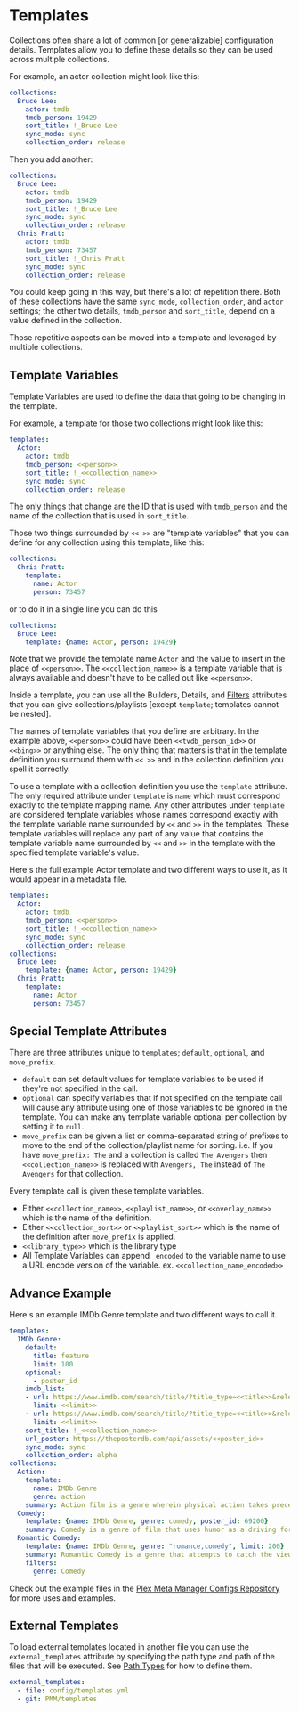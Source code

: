 # Templates

Collections often share a lot of common [or generalizable] configuration details. Templates allow you to define these details so they can be used across multiple collections.

For example, an actor collection might look like this:

```yaml
collections:
  Bruce Lee:
    actor: tmdb
    tmdb_person: 19429
    sort_title: !_Bruce Lee
    sync_mode: sync
    collection_order: release
```

Then you add another:

```yaml
collections:
  Bruce Lee:
    actor: tmdb
    tmdb_person: 19429
    sort_title: !_Bruce Lee
    sync_mode: sync
    collection_order: release
  Chris Pratt:
    actor: tmdb
    tmdb_person: 73457
    sort_title: !_Chris Pratt
    sync_mode: sync
    collection_order: release
```

You could keep going in this way, but there's a lot of repetition there. Both of these collections have the same `sync_mode`, `collection_order`, and `actor` settings; the other two details, `tmdb_person` and `sort_title`, depend on a value defined in the collection.

Those repetitive aspects can be moved into a template and leveraged by multiple collections.

## Template Variables

Template Variables are used to define the data that going to be changing in the template.

For example, a template for those two collections might look like this:

```yaml
templates:
  Actor:
    actor: tmdb
    tmdb_person: <<person>>
    sort_title: !_<<collection_name>>
    sync_mode: sync
    collection_order: release
```

The only things that change are the ID that is used with `tmdb_person` and the name of the collection that is used in `sort_title`.

Those two things surrounded by `<< >>` are "template variables" that you can define for any collection using this template, like this:

```yaml
collections:
  Chris Pratt:
    template:
      name: Actor
      person: 73457
```

or to do it in a single line you can do this 

```yaml
collections:
  Bruce Lee:
    template: {name: Actor, person: 19429}
```

Note that we provide the template name `Actor` and the value to insert in the place of `<<person>>`. The `<<collection_name>>` is a template variable that is always available and doesn't have to be called out like `<<person>>`.

Inside a template, you can use all the Builders, Details, and [Filters](filters) attributes that you can give collections/playlists [except `template`; templates cannot be nested].

The names of template variables that you define are arbitrary. In the example above, `<<person>>` could have been `<<tvdb_person_id>>` or `<<bing>>` or anything else. The only thing that matters is that in the template definition you surround them with `<< >>` and in the collection definition you spell it correctly.

To use a template with a collection definition you use the `template` attribute. The only required attribute under `template` is `name` which must correspond exactly to the template mapping name. Any other attributes under `template` are considered template variables whose names correspond exactly with the template variable name surrounded by `<<` and `>>` in the templates. These template variables will replace any part of any value that contains the template variable name surrounded by `<<` and `>>` in the template with the specified template variable's value.

Here's the full example Actor template and two different ways to use it, as it would appear in a metadata file.

```yaml
templates:
  Actor:
    actor: tmdb
    tmdb_person: <<person>>
    sort_title: !_<<collection_name>>
    sync_mode: sync
    collection_order: release
collections:
  Bruce Lee:
    template: {name: Actor, person: 19429}
  Chris Pratt:
    template:
      name: Actor
      person: 73457
```

## Special Template Attributes

There are three attributes unique to `templates`; `default`, `optional`, and `move_prefix`.

* `default` can set default values for template variables to be used if they're not specified in the call.
* `optional` can specify variables that if not specified on the template call will cause any attribute using one of those variables to be ignored in the template. You can make any template variable optional per collection by setting it to `null`.
* `move_prefix` can be given a list or comma-separated string of prefixes to move to the end of the collection/playlist name for sorting.
    i.e. If you have `move_prefix: The` and a collection is called `The Avengers` then `<<collection_name>>` is replaced with `Avengers, The` instead of `The Avengers` for that collection.

Every template call is given these template variables.

* Either `<<collection_name>>`, `<<playlist_name>>`, or `<<overlay_name>>` which is the name of the definition.
* Either `<<collection_sort>>` or `<<playlist_sort>>` which is the name of the definition after `move_prefix` is applied.
* `<<library_type>>` which is the library type
* All Template Variables can append `_encoded` to the variable name to use a URL encode version of the variable. ex. `<<collection_name_encoded>>`

## Advance Example

Here's an example IMDb Genre template and two different ways to call it.

```yaml
templates:
  IMDb Genre:
    default:
      title: feature
      limit: 100
    optional:
      - poster_id
    imdb_list:
    - url: https://www.imdb.com/search/title/?title_type=<<title>>&release_date=1990-01-01,&user_rating=5.0,10.0&num_votes=100000,&genres=<<genre>>
      limit: <<limit>>
    - url: https://www.imdb.com/search/title/?title_type=<<title>>&release_date=1990-01-01,&user_rating=5.0,10.0&num_votes=100000,&genres=<<genre>>&sort=user_rating,desc
      limit: <<limit>>
    sort_title: !_<<collection_name>>
    url_poster: https://theposterdb.com/api/assets/<<poster_id>>
    sync_mode: sync
    collection_order: alpha
collections:
  Action:
    template:
      name: IMDb Genre
      genre: action
    summary: Action film is a genre wherein physical action takes precedence in the storytelling. The film will often have continuous motion and action including physical stunts, chases, fights, battles, and races. The story usually revolves around a hero that has a goal, but is facing incredible odds to obtain it.
  Comedy:
    template: {name: IMDb Genre, genre: comedy, poster_id: 69200}
    summary: Comedy is a genre of film that uses humor as a driving force. The aim of a comedy film is to illicit laughter from the audience through entertaining stories and characters. Although the comedy film may take on some serious material, most have a happy ending. Comedy film has the tendency to become a hybrid sub-genre because humor can be incorporated into many other genres. Comedies are more likely than other films to fall back on the success and popularity of an individual star.
  Romantic Comedy:
    template: {name: IMDb Genre, genre: "romance,comedy", limit: 200}
    summary: Romantic Comedy is a genre that attempts to catch the viewer’s heart with the combination of love and humor. This sub-genre is light-hearted and usually places the two protagonists in humorus situation. Romantic-Comedy film revolves around a romantic ideal, such as true love. In the end, the ideal triumphs over the situation or obstacle, thus creating a happy ending.
    filters:
      genre: Comedy
```

Check out the example files in the [Plex Meta Manager Configs Repository](https://github.com/meisnate12/Plex-Meta-Manager-Configs/tree/master/meisnate12) for more uses and examples.

## External Templates

To load external templates located in another file you can use the `external_templates` attribute by specifying the path type and path of the files that will be executed. See [Path Types](../config/paths) for how to define them.

```yaml
external_templates:
  - file: config/templates.yml       
  - git: PMM/templates
```
